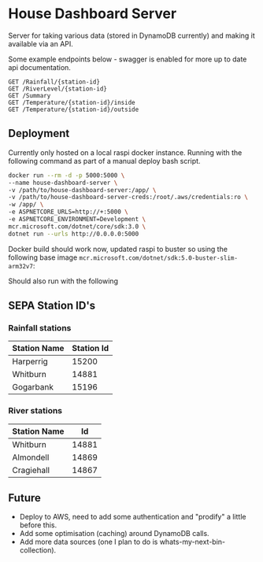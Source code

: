 # House Dashboard Server

Server for taking various data (stored in DynamoDB currently) and making it available via an API.

Some example endpoints below - swagger is enabled for more up to date api documentation.

```
GET /Rainfall/{station-id}
GET /RiverLevel/{station-id}
GET /Summary
GET /Temperature/{station-id}/inside
GET /Temperature/{station-id}/outside
```

## Deployment

Currently only hosted on a local raspi docker instance. Running with the following command as part of a manual deploy bash script.

```bash
docker run --rm -d -p 5000:5000 \
--name house-dashboard-server \
-v /path/to/house-dashboard-server:/app/ \
-v /path/to/house-dashboard-server-creds:/root/.aws/credentials:ro \
-w /app/ \
-e ASPNETCORE_URLS=http://+:5000 \
-e ASPNETCORE_ENVIRONMENT=Development \
mcr.microsoft.com/dotnet/core/sdk:3.0 \
dotnet run --urls http://0.0.0.0:5000
```

Docker build should work now, updated raspi to buster so using the following base image `mcr.microsoft.com/dotnet/sdk:5.0-buster-slim-arm32v7`:

Should also run with the following

## SEPA Station ID's

### Rainfall stations

| Station Name | Station Id |
|--------------|------------|
| Harperrig    | 15200      |
| Whitburn     | 14881      |
| Gogarbank    | 15196      |

### River stations

| Station Name | Id       |
|--------------|----------|
| Whitburn     | 14881 |
| Almondell    | 14869 |
| Cragiehall   | 14867 |

## Future

- Deploy to AWS, need to add some authentication and "prodify" a little before this.
- Add some optimisation (caching) around DynamoDB calls.
- Add more data sources (one I plan to do is whats-my-next-bin-collection).

